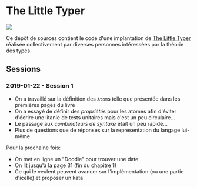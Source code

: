 # The Little Typer

![](http://thelittletyper.com/the-little-typer.jpg)

Ce dépôt de sources contient le code d'une implantation de [The Little Typer](http://thelittletyper.com/) réalisée collectivement par diverses personnes intéressées par la théorie des types.

## Sessions


### 2019-01-22 - Session 1

* On a travaillé sur la définition des `Atom`s telle que présentée dans les premières pages du livre
* On a essayé de définir des _propriétés_ pour les atomes afin d'éviter d'écrire une litanie de tests unitaires mais c'est un peu circulaire...
* Le passage aux _combinateurs de syntaxe_ était un peu rapide...
* Plus de questions que de réponses sur la représentation du langage lui-même

Pour la prochaine fois:

* On met en ligne un "Doodle" pour trouver une date
* On lit jusqu'à la page 31 (fin du chapitre 1)
* Ce qui le veulent peuvent avancer sur l'implémentation (ou une partie d'icelle) et proposer un kata
